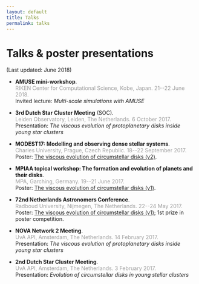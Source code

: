 ```yaml
---
layout: default
title: Talks
permalink: talks
---
```


# Talks & poster presentations
(Last updated: June 2018)
- **AMUSE mini-workshop**.  
<span style="color:#9E9E9E">RIKEN Center for Computational Science, Kobe, Japan. 21--22 June 2018.</span>  
Invited lecture: *Multi-scale simulations with AMUSE*

- **3rd Dutch Star Cluster Meeting** (SOC).  
<span style="color:#9E9E9E">Leiden Observatory, Leiden, The Netherlands. 6 October 2017.</span>  
Presentation: *The viscous evolution of protoplanetary disks inside young star clusters*

- **MODEST17: Modelling and observing dense stellar systems**.  
<span style="color:#9E9E9E">Charles University, Prague, Czech Republic. 18--22 September 2017.</span>  
Poster: <a href="images/Poster2017_02.png" target="_blank">The viscous evolution of circumstellar disks (v2)</a>.

- **MPIAA topical workshop: The formation and evolution of planets and their disks**.  
<span style="color:#9E9E9E">MPA, Garching, Germany. 19--21 June 2017.</span>  
Poster: <a href="images/Poster2017_01.png" target="_blank">The viscous evolution of circumstellar disks (v1)</a>.

- **72nd Netherlands Astronomers Conference**.  
<span style="color:#9E9E9E">Radboud University, Nijmegen, The Netherlands. 22--24 May 2017.</span>  
Poster: <a href="images/Poster2017_01.png" target="_blank">The viscous evolution of circumstellar disks (v1)</a>; 1st prize in poster competition.

- **NOVA Network 2 Meeting**.  
<span style="color:#9E9E9E">UvA API, Amsterdam, The Netherlands. 14 February 2017.</span>  
Presentation: *The viscous evolution of protoplanetary disks inside young star clusters*

- **2nd Dutch Star Cluster Meeting**.  
<span style="color:#9E9E9E">UvA API, Amsterdam, The Netherlands. 3 February 2017.</span>  
Presentation: *Evolution  of  circumstellar  disks  in  young  stellar clusters*

